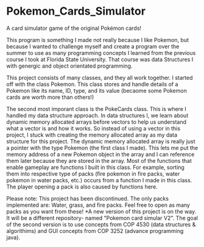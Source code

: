 # Pokemon_Cards_Simulator
A card simulator game of the original Pokémon cards!

This program is something I made not really because I like Pokemon, but because I wanted to challenge myself and create a program over the summer to use as many programming concepts I learned from the previous course I took at Florida State University. That course was data Structures I with genergic and object orientated programming.

This project consists of many classes, and they all work together. I started off with the class Pokemon. This class stores and handle details of a Pokemon like its name, ID, type, 
and its value (becaome some Pokemon cards are worth more than others!)

The second most imporant class is the PokeCards class. This is where I handled my data structure approach. In data structures I, we learn about dynamic memory allocated arrays before
vectors to help us understand what a vector is and how it works. So instead of using a vector in this project, I stuck with creating the memory allocated array as my data structure 
for this project. The dynamic memory allocated array is really just a pointer with the type Pokemon (the first class I made). This lets me put the memory address of a new Pokemon 
object in the array and I can reference them later because they are stored in the array. Most of the functions that enable gameplay are functions I built in this class. 
For example, sorting them into respective type of packs (fire pokemon in fire packs, water pokemon in water packs, etc.) occurs from a function I made in this class. The player opening a pack is also caused by functions here.

Please note: This project has been discontinued. The only packs implemented are: Water, grass, and fire packs. Feel free to open as many packs as you want from these!
*A new version of this project is on the way. It will be a different repository- named "Pokemon card simular V2". The goal of the second version is to use concepts from COP 4530 (data structures & algorithims) and GUI concepts from COP 3252 (advance programming java).
